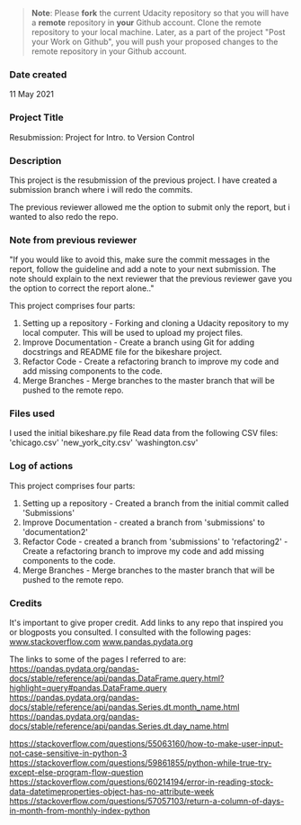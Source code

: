 >**Note**: Please **fork** the current Udacity repository so that you will have a **remote** repository in **your** Github account. Clone the remote repository to your local machine. Later, as a part of the project "Post your Work on Github", you will push your proposed changes to the remote repository in your Github account.

### Date created
11 May 2021

### Project Title
Resubmission: Project for Intro. to Version Control

### Description
This project is the resubmission of the previous project. I have created a submission branch where i will redo the commits.

The previous reviewer allowed me the option to submit only the report, but i wanted to also redo the repo.

### Note from previous reviewer
"If you would like to avoid this, make sure the commit messages in the report, follow the guideline and add a note to your next submission. The note should explain to the next reviewer that the previous reviewer gave you the option to correct the report alone.."

This project comprises four parts:
1. Setting up a repository - Forking and cloning a Udacity repository to my local computer. This will be used to upload my project files.                    
2. Improve Documentation - Create a branch using Git for adding docstrings and README file for the bikeshare project.
3. Refactor Code - Create a refactoring branch to improve my code and add missing components to the code.
4. Merge Branches - Merge branches to the master branch that will be pushed to the remote repo.

### Files used
I used the initial bikeshare.py file
Read data from the following CSV files:
'chicago.csv'
'new_york_city.csv'
'washington.csv'

### Log of actions
This project comprises four parts:
1. Setting up a repository  - Created a branch from the initial commit called 'Submissions'
2. Improve Documentation    - created a branch from 'submissions' to 'documentation2'
3. Refactor Code            - created a branch from 'submissions' to 'refactoring2'
                            - Create a refactoring branch to improve my code and add missing components to the code.
4. Merge Branches - Merge branches to the master branch that will be pushed to the remote repo.

### Credits
It's important to give proper credit. Add links to any repo that inspired you or blogposts you consulted.
I consulted with the following pages:
www.stackoverflow.com
www.pandas.pydata.org

The links to some of the pages I referred to are:
https://pandas.pydata.org/pandas-docs/stable/reference/api/pandas.DataFrame.query.html?highlight=query#pandas.DataFrame.query
https://pandas.pydata.org/pandas-docs/stable/reference/api/pandas.Series.dt.month_name.html
https://pandas.pydata.org/pandas-docs/stable/reference/api/pandas.Series.dt.day_name.html

https://stackoverflow.com/questions/55063160/how-to-make-user-input-not-case-sensitive-in-python-3
https://stackoverflow.com/questions/59861855/python-while-true-try-except-else-program-flow-question
https://stackoverflow.com/questions/60214194/error-in-reading-stock-data-datetimeproperties-object-has-no-attribute-week
https://stackoverflow.com/questions/57057103/return-a-column-of-days-in-month-from-monthly-index-python
